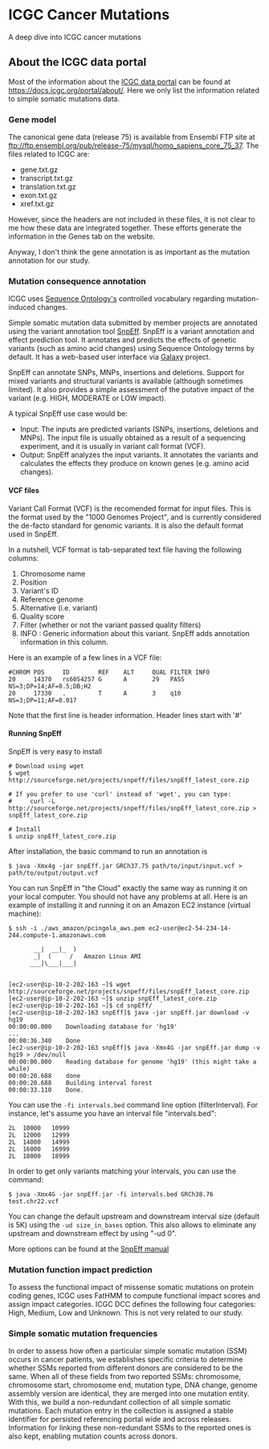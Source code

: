 # ICGC Cancer Mutations
A deep dive into ICGC cancer mutations

## About the ICGC data portal
Most of the information about the [ICGC data portal](https://dcc.icgc.org) can be found at https://docs.icgc.org/portal/about/. Here we only list the information related to simple somatic mutations data. 

### Gene model
The canonical gene data (release 75) is available from Ensembl FTP site at ftp://ftp.ensembl.org/pub/release-75/mysql/homo_sapiens_core_75_37. The files related to ICGC are:

* gene.txt.gz
* transcript.txt.gz
* translation.txt.gz
* exon.txt.gz
* xref.txt.gz

However, since the headers are not included in these files, it is not clear to me how these data are integrated together. These efforts generate the information in the Genes tab on the website. 

Anyway, I don't think the gene annotation is as important as the mutation annotation for our study.

### Mutation consequence annotation
ICGC uses [Sequence Ontology's](www.sequenceontology.org) controlled vocabulary regarding mutation-induced changes. 

Simple somatic mutation data submitted by member projects are annotated using the variant annotation tool [SnpEff](http://snpeff.sourceforge.net/SnpEff.html). SnpEff is a variant annotation and effect prediction tool. It annotates and predicts the effects of genetic variants (such as amino acid changes) using Sequence Ontology terms by default. It has a web-based user interface via [Galaxy](https://usegalaxy.org) project.

SnpEff can annotate SNPs, MNPs, insertions and deletions. Support for mixed variants and structural variants is available (although sometimes limited). It also provides a simple assessment of the putative impact of the variant (e.g. HIGH, MODERATE or LOW impact).

A typical SnpEff use case would be:

* Input: The inputs are predicted variants (SNPs, insertions, deletions and MNPs). The input file is usually obtained as a result of a sequencing experiment, and it is usually in variant call format (VCF).
* Output: SnpEff analyzes the input variants. It annotates the variants and calculates the effects they produce on known genes (e.g. amino acid changes).

#### VCF files
Variant Call Format (VCF) is the recomended format for input files. This is the format used by the "1000 Genomes Project", and is currently considered the de-facto standard for genomic variants. It is also the default format used in SnpEff.

In a nutshell, VCF format is tab-separated text file having the following columns:

1. Chromosome name
2. Position
3. Variant's ID
4. Reference genome
5. Alternative (i.e. variant)
6. Quality score
7. Filter (whether or not the variant passed quality filters)
8. INFO : Generic information about this variant. SnpEff adds annotation information in this column.

Here is an example of a few lines in a VCF file:

```
#CHROM POS     ID        REF    ALT     QUAL FILTER INFO                    
20     14370   rs6054257 G      A       29   PASS   NS=3;DP=14;AF=0.5;DB;H2
20     17330   .         T      A       3    q10    NS=3;DP=11;AF=0.017   
```

Note that the first line is header information. Header lines start with '#'

#### Running SnpEff
SnpEff is very easy to install

```
# Download using wget
$ wget http://sourceforge.net/projects/snpeff/files/snpEff_latest_core.zip

# If you prefer to use 'curl' instead of 'wget', you can type:
#     curl -L http://sourceforge.net/projects/snpeff/files/snpEff_latest_core.zip > snpEff_latest_core.zip

# Install
$ unzip snpEff_latest_core.zip 
```

After installation, the basic command to run an annotation is 

```
$ java -Xmx4g -jar snpEff.jar GRCh37.75 path/to/input/input.vcf > path/to/output/output.vcf
```

You can run SnpEff in "the Cloud" exactly the same way as running it on your local computer. You should not have any problems at all.
Here is an example of installing it and running it on an Amazon EC2 instance (virtual machine):

```
$ ssh -i ./aws_amazon/pcingola_aws.pem ec2-user@ec2-54-234-14-244.compute-1.amazonaws.com

       __|  __|_  )
       _|  (     /   Amazon Linux AMI
      ___|\___|___|


[ec2-user@ip-10-2-202-163 ~]$ wget http://sourceforge.net/projects/snpeff/files/snpEff_latest_core.zip
[ec2-user@ip-10-2-202-163 ~]$ unzip snpEff_latest_core.zip
[ec2-user@ip-10-2-202-163 ~]$ cd snpEff/
[ec2-user@ip-10-2-202-163 snpEff]$ java -jar snpEff.jar download -v hg19
00:00:00.000    Downloading database for 'hg19'
...
00:00:36.340    Done
[ec2-user@ip-10-2-202-163 snpEff]$ java -Xmx4G -jar snpEff.jar dump -v hg19 > /dev/null
00:00:00.000    Reading database for genome 'hg19' (this might take a while)
00:00:20.688    done
00:00:20.688    Building interval forest
00:00:33.110    Done.
```

You can use the `-fi intervals.bed` command line option (filterInterval). For instance, let's assume you have an interval file "intervals.bed":

```
2L	10000	10999
2L	12000	12999
2L	14000	14999
2L	16000	16999
2L	18000	18999 
```

In order to get only variants matching your intervals, you can use the command:

```
$ java -Xmx4G -jar snpEff.jar -fi intervals.bed GRCh38.76 test.chr22.vcf 
```

You can change the default upstream and downstream interval size (default is 5K) using the `-ud size_in_bases` option. This also allows to eliminate any upstream and downstream effect by using "-ud 0". 

More options can be found at the [SnpEff manual](http://snpeff.sourceforge.net/SnpEff_manual.html)

### Mutation function impact prediction
To assess the functional impact of missense somatic mutations on protein coding genes, ICGC uses FatHMM to compute functional impact scores and assign impact categories. ICGC DCC defines the following four categories: High, Medium, Low and Unknown. This is not very related to our study.

### Simple somatic mutation frequencies
In order to assess how often a particular simple somatic mutation (SSM) occurs in cancer patients, we establishes specific criteria to determine whether SSMs reported from different donors are considered to be the same. When all of these fields from two reported SSMs: chromosome, chromosome start, chromosome end, mutation type, DNA change, genome assembly version are identical, they are merged into one mutation entity. With this, we build a non-redundant collection of all simple somatic mutations. Each mutation entry in the collection is assigned a stable identifier for persisted referencing portal wide and across releases. Information for linking these non-redundant SSMs to the reported ones is also kept, enabling mutation counts across donors.




